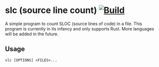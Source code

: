 # slc (source line count) [![Build](https://github.com/MattTheNub/source-line-count/actions/workflows/build.yml/badge.svg)](https://github.com/MattTheNub/source-line-count/actions/workflows/build.yml)

A simple program to count SLOC (source lines of code) in a file. This program is
currently in its infancy and only supports Rust. More languages will be added in
the future.

## Usage

```
slc [OPTIONS] <FILES>...
```
